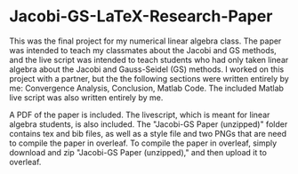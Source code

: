 # Jacobi-GS-LaTeX-Research-Paper
This was the final project for my numerical linear algebra class. The paper was intended to teach my classmates about the Jacobi and GS methods, and the live script was intended to teach students who had only taken linear algebra about the Jacobi and Gauss-Seidel (GS) methods.  I worked on this project with a partner, but the the following sections were written entirely by me: Convergence Analysis, Conclusion, Matlab Code. The included Matlab live script was also written entirely by me.

A PDF of the paper is included. The livescript, which is meant for linear algebra students, is also included. The "Jacobi-GS Paper (unzipped)" folder contains tex and bib files, as well as a style file and two PNGs that are need to compile the paper in overleaf. To compile the paper in overleaf, simply download and zip "Jacobi-GS Paper (unzipped)," and then upload it to overleaf.
